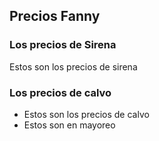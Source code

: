 ## Precios Fanny

### Los precios de Sirena 
Estos son los precios de sirena

### Los precios de calvo
- Estos son los precios de calvo
- Estos son en mayoreo
